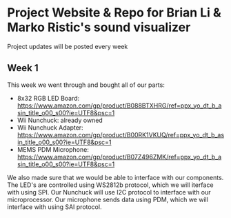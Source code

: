 # Project Website & Repo for Brian Li & Marko Ristic's sound visualizer

Project updates will be posted every week

##  Week 1

This week we went through and bought all of our parts:
- 8x32 RGB LED Board: https://www.amazon.com/gp/product/B088BTXHRG/ref=ppx_yo_dt_b_asin_title_o00_s00?ie=UTF8&psc=1
- Wii Nunchuck: already owned
- Wii Nunchuck Adapter: https://www.amazon.com/gp/product/B00RK1VKUQ/ref=ppx_yo_dt_b_asin_title_o00_s00?ie=UTF8&psc=1
- MEMS PDM Microphone: https://www.amazon.com/gp/product/B07Z496ZMK/ref=ppx_yo_dt_b_asin_title_o00_s00?ie=UTF8&psc=1

We also made sure that we would be able to interface with our components. The LED's are controlled using WS2812b protocol, which we will iterface with using SPI. Our Nunchuck will use I2C protocol to interface with our microprocessor. Our microphone sends data using PDM, which we will interface with using SAI protocol.
